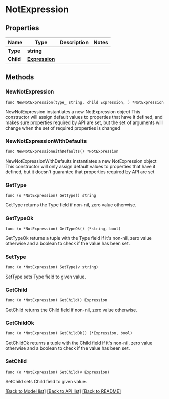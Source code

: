 # NotExpression

## Properties

Name | Type | Description | Notes
------------ | ------------- | ------------- | -------------
**Type** | **string** |  | 
**Child** | [**Expression**](Expression.md) |  | 

## Methods

### NewNotExpression

`func NewNotExpression(type_ string, child Expression, ) *NotExpression`

NewNotExpression instantiates a new NotExpression object
This constructor will assign default values to properties that have it defined,
and makes sure properties required by API are set, but the set of arguments
will change when the set of required properties is changed

### NewNotExpressionWithDefaults

`func NewNotExpressionWithDefaults() *NotExpression`

NewNotExpressionWithDefaults instantiates a new NotExpression object
This constructor will only assign default values to properties that have it defined,
but it doesn't guarantee that properties required by API are set

### GetType

`func (o *NotExpression) GetType() string`

GetType returns the Type field if non-nil, zero value otherwise.

### GetTypeOk

`func (o *NotExpression) GetTypeOk() (*string, bool)`

GetTypeOk returns a tuple with the Type field if it's non-nil, zero value otherwise
and a boolean to check if the value has been set.

### SetType

`func (o *NotExpression) SetType(v string)`

SetType sets Type field to given value.


### GetChild

`func (o *NotExpression) GetChild() Expression`

GetChild returns the Child field if non-nil, zero value otherwise.

### GetChildOk

`func (o *NotExpression) GetChildOk() (*Expression, bool)`

GetChildOk returns a tuple with the Child field if it's non-nil, zero value otherwise
and a boolean to check if the value has been set.

### SetChild

`func (o *NotExpression) SetChild(v Expression)`

SetChild sets Child field to given value.



[[Back to Model list]](../README.md#documentation-for-models) [[Back to API list]](../README.md#documentation-for-api-endpoints) [[Back to README]](../README.md)


